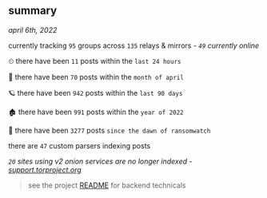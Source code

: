 
## summary
_april 6th, 2022_

currently tracking `95` groups across `135` relays & mirrors - _`49` currently online_

⏲ there have been `11` posts within the `last 24 hours`

🦈 there have been `70` posts within the `month of april`

🪐 there have been `942` posts within the `last 90 days`

🏚 there have been `991` posts within the `year of 2022`

🦕 there have been `3277` posts `since the dawn of ransomwatch`

there are `47` custom parsers indexing posts

_`20` sites using v2 onion services are no longer indexed - [support.torproject.org](https://support.torproject.org/onionservices/v2-deprecation/)_

> see the project [README](https://github.com/thetanz/ransomwatch#ransomwatch--) for backend technicals
